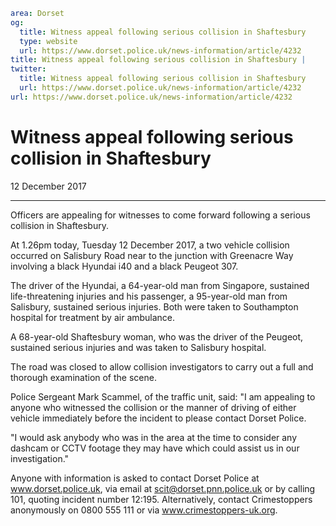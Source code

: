 ```yaml
area: Dorset
og:
  title: Witness appeal following serious collision in Shaftesbury
  type: website
  url: https://www.dorset.police.uk/news-information/article/4232
title: Witness appeal following serious collision in Shaftesbury |
twitter:
  title: Witness appeal following serious collision in Shaftesbury
  url: https://www.dorset.police.uk/news-information/article/4232
url: https://www.dorset.police.uk/news-information/article/4232
```

# Witness appeal following serious collision in Shaftesbury

12 December 2017

* * *

Officers are appealing for witnesses to come forward following a serious collision in Shaftesbury.

At 1.26pm today, Tuesday 12 December 2017, a two vehicle collision occurred on Salisbury Road near to the junction with Greenacre Way involving a black Hyundai i40 and a black Peugeot 307.

The driver of the Hyundai, a 64-year-old man from Singapore, sustained life-threatening injuries and his passenger, a 95-year-old man from Salisbury, sustained serious injuries. Both were taken to Southampton hospital for treatment by air ambulance.

A 68-year-old Shaftesbury woman, who was the driver of the Peugeot, sustained serious injuries and was taken to Salisbury hospital.

The road was closed to allow collision investigators to carry out a full and thorough examination of the scene.

Police Sergeant Mark Scammel, of the traffic unit, said: "I am appealing to anyone who witnessed the collision or the manner of driving of either vehicle immediately before the incident to please contact Dorset Police.

"I would ask anybody who was in the area at the time to consider any dashcam or CCTV footage they may have which could assist us in our investigation."

Anyone with information is asked to contact Dorset Police at www.dorset.police.uk, via email at scit@dorset.pnn.police.uk or by calling 101, quoting incident number 12:195. Alternatively, contact Crimestoppers anonymously on 0800 555 111 or via www.crimestoppers-uk.org.
